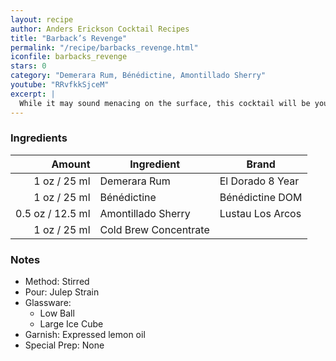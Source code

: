 ```yaml
---
layout: recipe
author: Anders Erickson Cocktail Recipes
title: "Barback’s Revenge"
permalink: "/recipe/barbacks_revenge.html"
iconfile: barbacks_revenge
stars: 0
category: "Demerara Rum, Bénédictine, Amontillado Sherry"
youtube: "RRvfkkSjceM"
excerpt: |
  While it may sound menacing on the surface, this cocktail will be your cold-brew coffee's new best friend. With herbal sweetness from the rum and benedictine to savory elements from the sherry.
---
```


### Ingredients

| Amount | Ingredient            | Brand            |
| -----: | --------------------- | ---------------- |
|   1 oz / 25 ml | Demerara Rum          | El Dorado 8 Year |
|   1 oz / 25 ml | Bénédictine           | Bénédictine DOM  |
| 0.5 oz / 12.5 ml | Amontillado Sherry    | Lustau Los Arcos |
|   1 oz / 25 ml | Cold Brew Concentrate |

### Notes

- Method: Stirred
- Pour: Julep Strain
- Glassware:
  - Low Ball
  - Large Ice Cube
- Garnish: Expressed lemon oil
- Special Prep: None
